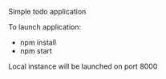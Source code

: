 Simple todo application

To launch application:
* npm install
* npm start

Local instance will be launched on port 8000